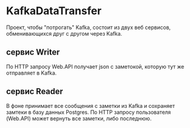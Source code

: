 # KafkaDataTransfer
Проект, чтобы "потрогать" Kafka, состоит из двух веб сервисов, обменивающихся друг с другом через Kafka.

## сервис Writer
По HTTP запросу Web.API получает json с заметокой, которую тут же отправляет в Kafka.

## сервис Reader
В фоне принимает все сообщения с заметки из Kafka и сохраняет замтеки в базу данных Postgres. По HTTP запросу пользователя (Web.API) может вернуть все заметки, либо последнюю.
